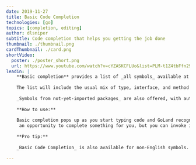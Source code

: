 ```yaml
---
date: 2019-11-27
title: Basic Code Completion
technologies: [go]
topics: [completion, editing]
author: dlsniper
subtitle: Code completion that helps you getting the job done
thumbnail: ./thumbnail.png
cardThumbnail: ./card.png
shortVideo:
  poster: ./poster_short.png
  url: https://www.youtube.com/watch?v=cYZASKCFLUo&list=PLM-t1Z4tbFfn291KlSOQE_ulCAyzXO3uA
leadin: |
    **Basic completion** provides a list of _all symbols_ available at the current caret position.
    
    The list will include the usual mix of type, interface, and method names, keywords, and also _Live Templates_.
    
    _Symbols from not-yet-imported packages_ are also offered, with autoimport on-the-fly when you select them.
    
    **How to use:**
    
    Basic completion pops up as you start typing code and GoLand recognizes
     an opportunity to complete something for you, but you can invoke it anytime by pressing _⌃+Space_ on macOS or _Ctrl+Space_ on Windows/Linux.
    
    **Pro tip:**
    
    _Basic Code Completion_ is also available for non-English symbols.
    
---
```

